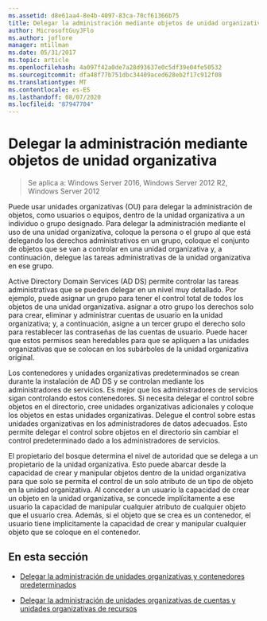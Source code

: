 ```yaml
---
ms.assetid: d8e61aa4-8e4b-4097-83ca-70cf61366b75
title: Delegar la administración mediante objetos de unidad organizativa
author: MicrosoftGuyJFlo
ms.author: joflore
manager: mtillman
ms.date: 05/31/2017
ms.topic: article
ms.openlocfilehash: 4a097f42a0de7a28d93637e0c5df39e04fe50532
ms.sourcegitcommit: dfa48f77b751dbc34409aced628eb2f17c912f08
ms.translationtype: MT
ms.contentlocale: es-ES
ms.lasthandoff: 08/07/2020
ms.locfileid: "87947704"
---
```

# <a name="delegating-administration-by-using-ou-objects"></a>Delegar la administración mediante objetos de unidad organizativa

>Se aplica a: Windows Server 2016, Windows Server 2012 R2, Windows Server 2012

Puede usar unidades organizativas (OU) para delegar la administración de objetos, como usuarios o equipos, dentro de la unidad organizativa a un individuo o grupo designado. Para delegar la administración mediante el uso de una unidad organizativa, coloque la persona o el grupo al que está delegando los derechos administrativos en un grupo, coloque el conjunto de objetos que se van a controlar en una unidad organizativa y, a continuación, delegue las tareas administrativas de la unidad organizativa en ese grupo.

Active Directory Domain Services (AD DS) permite controlar las tareas administrativas que se pueden delegar en un nivel muy detallado. Por ejemplo, puede asignar un grupo para tener el control total de todos los objetos de una unidad organizativa. asignar a otro grupo los derechos solo para crear, eliminar y administrar cuentas de usuario en la unidad organizativa; y, a continuación, asigne a un tercer grupo el derecho solo para restablecer las contraseñas de las cuentas de usuario. Puede hacer que estos permisos sean heredables para que se apliquen a las unidades organizativas que se colocan en los subárboles de la unidad organizativa original.

Los contenedores y unidades organizativas predeterminados se crean durante la instalación de AD DS y se controlan mediante los administradores de servicios. Es mejor que los administradores de servicios sigan controlando estos contenedores. Si necesita delegar el control sobre objetos en el directorio, cree unidades organizativas adicionales y coloque los objetos en estas unidades organizativas. Delegue el control sobre estas unidades organizativas en los administradores de datos adecuados. Esto permite delegar el control sobre objetos en el directorio sin cambiar el control predeterminado dado a los administradores de servicios.

El propietario del bosque determina el nivel de autoridad que se delega a un propietario de la unidad organizativa. Esto puede abarcar desde la capacidad de crear y manipular objetos dentro de la unidad organizativa para que solo se permita el control de un solo atributo de un tipo de objeto en la unidad organizativa. Al conceder a un usuario la capacidad de crear un objeto en la unidad organizativa, se concede implícitamente a ese usuario la capacidad de manipular cualquier atributo de cualquier objeto que el usuario crea. Además, si el objeto que se crea es un contenedor, el usuario tiene implícitamente la capacidad de crear y manipular cualquier objeto que se coloque en el contenedor.

## <a name="in-this-section"></a>En esta sección

-   [Delegar la administración de unidades organizativas y contenedores predeterminados](../../ad-ds/plan/Delegating-Administration-of-Default-Containers-and-OUs.md)

-   [Delegar la administración de unidades organizativas de cuentas y unidades organizativas de recursos](../../ad-ds/plan/Delegating-Administration-of-Account-OUs-and-Resource-OUs.md)



